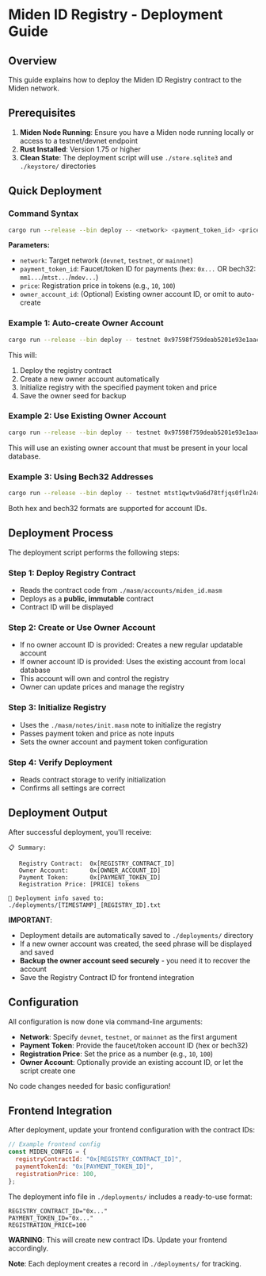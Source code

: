 # Miden ID Registry - Deployment Guide

## Overview

This guide explains how to deploy the Miden ID Registry contract to the Miden network.

## Prerequisites

1. **Miden Node Running**: Ensure you have a Miden node running locally or access to a testnet/devnet endpoint
2. **Rust Installed**: Version 1.75 or higher
3. **Clean State**: The deployment script will use `./store.sqlite3` and `./keystore/` directories

## Quick Deployment

### Command Syntax

```bash
cargo run --release --bin deploy -- <network> <payment_token_id> <price> [owner_account_id]
```

**Parameters:**
- `network`: Target network (`devnet`, `testnet`, or `mainnet`)
- `payment_token_id`: Faucet/token ID for payments (hex: `0x...` OR bech32: `mm1...`/`mtst...`/`mdev...`)
- `price`: Registration price in tokens (e.g., `10`, `100`)
- `owner_account_id`: (Optional) Existing owner account ID, or omit to auto-create

### Example 1: Auto-create Owner Account

```bash
cargo run --release --bin deploy -- testnet 0x97598f759deab5201e93e1aac55997 10
```

This will:
1. Deploy the registry contract
2. Create a new owner account automatically
3. Initialize registry with the specified payment token and price
4. Save the owner seed for backup

### Example 2: Use Existing Owner Account

```bash
cargo run --release --bin deploy -- testnet 0x97598f759deab5201e93e1aac55997 10 0x1c89546e3b82cd1012a9fe4853bc68
```

This will use an existing owner account that must be present in your local database.

### Example 3: Using Bech32 Addresses

```bash
cargo run --release --bin deploy -- testnet mtst1qwtv9a6d78tfjqs0fln24rze4v4qqqt2u5t 10 mtst1qqwgj4rw8wpv6yqj48lys5audpcqqykld75
```

Both hex and bech32 formats are supported for account IDs.

## Deployment Process

The deployment script performs the following steps:

### Step 1: Deploy Registry Contract
- Reads the contract code from `./masm/accounts/miden_id.masm`
- Deploys as a **public, immutable** contract
- Contract ID will be displayed

### Step 2: Create or Use Owner Account
- If no owner account ID is provided: Creates a new regular updatable account
- If owner account ID is provided: Uses the existing account from local database
- This account will own and control the registry
- Owner can update prices and manage the registry

### Step 3: Initialize Registry
- Uses the `./masm/notes/init.masm` note to initialize the registry
- Passes payment token and price as note inputs
- Sets the owner account and payment token configuration

### Step 4: Verify Deployment
- Reads contract storage to verify initialization
- Confirms all settings are correct

## Deployment Output

After successful deployment, you'll receive:

```
📋 Summary:

   Registry Contract:  0x[REGISTRY_CONTRACT_ID]
   Owner Account:      0x[OWNER_ACCOUNT_ID]
   Payment Token:      0x[PAYMENT_TOKEN_ID]
   Registration Price: [PRICE] tokens

💾 Deployment info saved to: ./deployments/[TIMESTAMP]_[REGISTRY_ID].txt
```

**IMPORTANT**:
- Deployment details are automatically saved to `./deployments/` directory
- If a new owner account was created, the seed phrase will be displayed and saved
- **Backup the owner account seed securely** - you need it to recover the account
- Save the Registry Contract ID for frontend integration

## Configuration

All configuration is now done via command-line arguments:

- **Network**: Specify `devnet`, `testnet`, or `mainnet` as the first argument
- **Payment Token**: Provide the faucet/token account ID (hex or bech32)
- **Registration Price**: Set the price as a number (e.g., `10`, `100`)
- **Owner Account**: Optionally provide an existing account ID, or let the script create one

No code changes needed for basic configuration!

## Frontend Integration

After deployment, update your frontend configuration with the contract IDs:

```javascript
// Example frontend config
const MIDEN_CONFIG = {
  registryContractId: "0x[REGISTRY_CONTRACT_ID]",
  paymentTokenId: "0x[PAYMENT_TOKEN_ID]",
  registrationPrice: 100,
};
```

The deployment info file in `./deployments/` includes a ready-to-use format:
```
REGISTRY_CONTRACT_ID="0x..."
PAYMENT_TOKEN_ID="0x..."
REGISTRATION_PRICE=100
```

**WARNING**: This will create new contract IDs. Update your frontend accordingly.

**Note**: Each deployment creates a record in `./deployments/` for tracking.


